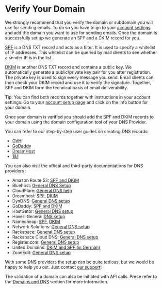# Verify Your Domain

We strongly recommend that you verify the domain or subdomain you will use for sending emails. To do so you have to go to your <a href="https://app.mailjet.com/account/sender/domain" target="_blank">account settings</a> and add the domain you want to use for sending emails. Once the domain is successfully set up we generate an SPF and a DKIM record for you.

<a href="http://www.openspf.org/Introduction" target="_blank">SPF</a> is a DNS TXT record and acts as a filter. It is used to specify a whitelist of IP addresses. This whitelist can be queried by mail clients to see whether a sender IP is in the list.

<a href="http://www.dkim.org/#introduction" target="_blank">DKIM</a> is another DNS TXT record and contains a public key. We automatically generate a public/private key pair for you after registration. The private key is used to sign every message you send. Email clients can then check your DKIM record and use it to verify the signature. Together, SPF and DKIM form the technical basis of email deliverability.

Tip: You can find both records together with instructions in your account settings. Go to your <a href="https://app.mailjet.com/account/setup" target="_blank">account setup page</a> and click on the info button for your domain.

Once your domain is verified you should add the SPF and DKIM records to your domain using the domain configuration tool of your DNS Provider.


You can refer to our step-by-step user guides on creating DNS records:

 - <a href="https://www.mailjet.com/docs/ovh-setup-spf-dkim-record" target="_blank">OVH</a>
 - <a href="https://www.mailjet.com/docs/godaddy-setup-spf-dkim-record" target="_blank">GoDaddy</a>
 - <a href="https://www.mailjet.com/docs/dreamhost-setup-spf-dkim-record" target="_blank">DreamHost</a>
 - <a href="https://www.mailjet.com/docs/1and1-setup-spf-dkim-record" target="_blank">1&1</a>


You can also visit the offical and third-party documentations for DNS providers :

 - Amazon Route 53: <a href="http://anl4u.com/blog/how-to-add-txtspf-dkim-records-for-sub-domain-in-route-53-on-amazon" target="_blank">SPF and DKIM</a>
 - Bluehost: <a href="https://my.bluehost.com/cgi/help/559" target="_blank">General DNS Setup</a>
 - CloudFlare: <a href="https://support.cloudflare.com/hc/en-us" target="_blank">General DNS help</a>
 - Dreamhost: <a href="http://wiki.dreamhost.com/SPF" target="_blank">SPF</a>, <a href="http://wiki.dreamhost.com/DomainKeys_Identified_Mail" target="_blank">DKIM</a>
 - DynDNS: <a href="http://dyn.com/support/record-types-standard-dns/" target="_blank">General DNS setup</a>
 - GoDaddy: <a href="http://support.godaddy.com/help/article/680/managing-dns-for-your-domain-names" target="_blank">SPF and DKIM</a>
 - HostGator: <a href="https://support.hostgator.com/articles/cpanel/how-to-change-dns-zones-mx-cname-and-a-records" target="_blank">General DNS setup</a>
 - Hover: General <a href="https://help.hover.com/entries/21204757-how-to-edit-dns-records-a-cname-mx-txt-and-srv" target="_blank">DNS setup</a>
 - Namecheap: <a href="https://www.namecheap.com/support/knowledgebase/article.aspx/9214/31/email-authentication-tool-in-cpanel-spf-records" target="_blank">SPF</a>, <a href="https://community.namecheap.com/forums/viewtopic.php?f=6&t=5777" target="_blank">DKIM</a>
 - Network Solutions: <a href="http://www.networksolutions.com/support/how-to-manage-advanced-dns-records/" target="_blank">General DNS setup</a>
 - Rackspace: <a href="http://www.rackspace.com/apps/support/portal/1172" target="_blank">General DNS setup</a>
 - Rackspace Cloud DNS: <a href="http://www.rackspace.com/knowledge_center/article/rackspace-cloud-dns" target="_blank">General DNS setup</a>
 - Register.com: <a href="http://help.register.com/app/answers/detail/a_id/487/kw/txt%20record/related/1" target="_blank">General DNS setup</a>
 - United Domains: <a href="http://www.steffen-ille.de/blog.php?scrx=1280&scry=800&entry=15" target="_blank">DKIM and SPF (in German)</a>
 - ZoneEdit: <a href="https://dotster.secure.force.com/zoneeditpkb/KnowledgeArticleDetail?Id=kA260000000CbYd&articleType=How_To__kav" target="_blank">General DNS setup</a>

With some DNS providers the setup can be quite tedious, but we would be happy to help you out. Just contact <a href="https://www.mailjet.com/support/ticket" target="_blank">our support</a>!

<aside class="notice">The validation of a domain can also be initiated with API calls. Prese refer to the <a href="#domains-and-dns">Domains and DNS</a> section for more information.</aside>
